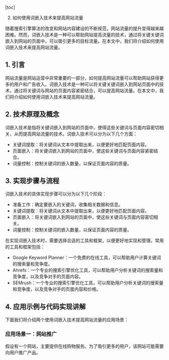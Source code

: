 
[toc]                    
                
                
2. 如何使用词嵌入技术来提高网站流量

随着搜索引擎算法的改变和网站内容建设的不断规范，网站流量的提升变得越来越困难。然而，词嵌入技术是一种可以帮助网站提高流量的技术，通过将关键关键词嵌入到网站的页面中，可以吸引更多的目标流量。在本文中，我们将介绍如何使用词嵌入技术来提高网站流量。

## 1. 引言

网站流量是网站运营中非常重要的一部分，如何提高网站流量可以帮助网站获得更多的用户和广告收入。词嵌入技术是一种可以将关键关键词嵌入到网站页面中的技术，通过将关键词与网站的页面内容紧密结合，可以提高网站流量。在本文中，我们将介绍如何使用词嵌入技术来提高网站流量。

## 2. 技术原理及概念

词嵌入技术是指将关键词嵌入到网站的页面中，使得这些关键词与页面内容密切相关，从而提高网站流量的技术。词嵌入技术可以分为以下几个方面：

- 关键词提取：将关键词从文本中提取出来，以便更好地匹配页面内容。
- 页面嵌入：将关键词嵌入到网站的页面中，使这些关键词与页面内容紧密结合。
- 词量控制：控制关键词的嵌入数量，以保证页面内容的质量。

## 3. 实现步骤与流程

词嵌入技术的具体实现步骤可以分为以下几个阶段：

- 准备工作：确定要嵌入的关键词，收集相关数据和信息。
- 关键词提取：将关键词从文本中提取出来，以便更好地匹配页面内容。
- 页面嵌入：将关键词嵌入到网站的页面中，使这些关键词与页面内容密切相关。
- 词量控制：控制关键词的嵌入数量，以保证页面内容的质量。

在实现词嵌入技术时，需要选择合适的工具和框架，以便更好地实现和管理。常用的工具和框架包括：

- Google Keyword Planner：一个免费的在线工具，可以帮助用户计算关键词的搜索量和竞争度。
- Ahrefs：一个专业的搜索引擎优化工具，可以帮助用户分析关键词的搜索量和竞争度，以及竞争对手的页面内容。
- SEMrush：一个专业的搜索引擎优化工具，可以帮助用户分析关键词的搜索量和竞争度，以及竞争对手的页面内容和价格。

## 4. 应用示例与代码实现讲解

下面我们将介绍两个使用词嵌入技术提高网站流量的应用场景：

### 应用场景一：网站推广

假设有一个网站，主要提供在线购物服务。为了吸引更多的用户，该网站可能需要向用户推广产品。

